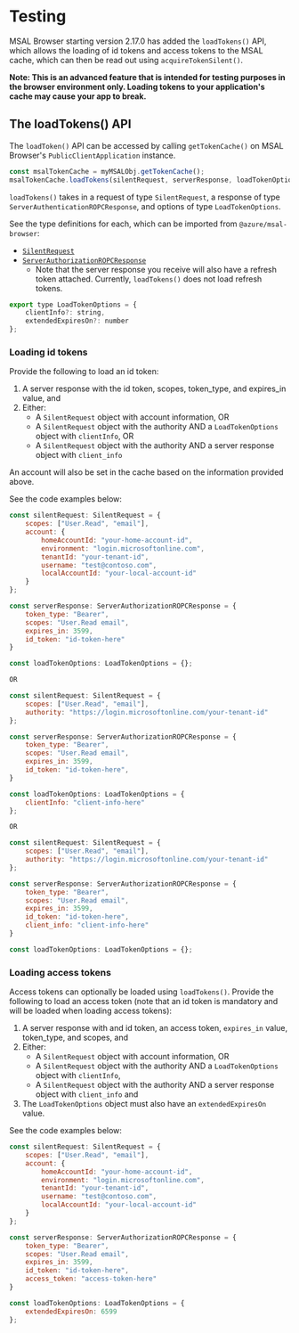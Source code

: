 # Testing

MSAL Browser starting version 2.17.0 has added the `loadTokens()` API, which allows the loading of id tokens and access tokens to the MSAL cache, which can then be read out using `acquireTokenSilent()`. 

**Note: This is an advanced feature that is intended for testing purposes in the browser environment only. Loading tokens to your application's cache may cause your app to break.**

## The loadTokens() API

The `loadToken()` API can be accessed by calling `getTokenCache()` on MSAL Browser's `PublicClientApplication` instance. 

```js
const msalTokenCache = myMSALObj.getTokenCache();
msalTokenCache.loadTokens(silentRequest, serverResponse, loadTokenOptions);
```

`loadTokens()` takes in a request of type `SilentRequest`, a response of type `ServerAuthenticationROPCResponse`, and options of type `LoadTokenOptions`.

See the type definitions for each, which can be imported from `@azure/msal-browser`:

- [`SilentRequest`](https://azuread.github.io/microsoft-authentication-library-for-js/ref/modules/_azure_msal_browser.html#silentrequest)
- [`ServerAuthorizationROPCResponse`](https://azuread.github.io/microsoft-authentication-library-for-js/ref/modules/_azure_msal_common.html#serverauthorizationropcresponse)
    - Note that the server response you receive will also have a refresh token attached. Currently, `loadTokens()` does not load refresh tokens.

```js
export type LoadTokenOptions = {
    clientInfo?: string,
    extendedExpiresOn?: number
};
```

### Loading id tokens

Provide the following to load an id token:

1. A server response with the id token, scopes, token_type, and expires_in value, and
1. Either:
    - A `SilentRequest` object with account information, OR
    - A `SilentRequest` object with the authority AND a `LoadTokenOptions` object with `clientInfo`, OR
    - A `SilentRequest` object with the authority AND a server response object with `client_info`

An account will also be set in the cache based on the information provided above.

See the code examples below:

```js
const silentRequest: SilentRequest = {
    scopes: ["User.Read", "email"],
    account: {
        homeAccountId: "your-home-account-id",
        environment: "login.microsoftonline.com",
        tenantId: "your-tenant-id",
        username: "test@contoso.com",
        localAccountId: "your-local-account-id"
    }
};

const serverResponse: ServerAuthorizationROPCResponse = {
    token_type: "Bearer",
    scopes: "User.Read email",
    expires_in: 3599,
    id_token: "id-token-here"
}

const loadTokenOptions: LoadTokenOptions = {};

OR

const silentRequest: SilentRequest = {
    scopes: ["User.Read", "email"],
    authority: "https://login.microsoftonline.com/your-tenant-id"
};

const serverResponse: ServerAuthorizationROPCResponse = {
    token_type: "Bearer",
    scopes: "User.Read email",
    expires_in: 3599,
    id_token: "id-token-here",
}

const loadTokenOptions: LoadTokenOptions = {
    clientInfo: "client-info-here"
};

OR

const silentRequest: SilentRequest = {
    scopes: ["User.Read", "email"],
    authority: "https://login.microsoftonline.com/your-tenant-id"
};

const serverResponse: ServerAuthorizationROPCResponse = {
    token_type: "Bearer",
    scopes: "User.Read email",
    expires_in: 3599,
    id_token: "id-token-here",
    client_info: "client-info-here"
}

const loadTokenOptions: LoadTokenOptions = {};
```

### Loading access tokens

Access tokens can optionally be loaded using `loadTokens()`. Provide the following to load an access token (note that an id token is mandatory and will be loaded when loading access tokens):

1. A server response with and id token, an access token, `expires_in` value, token_type, and scopes, and
1. Either:
    - A `SilentRequest` object with account information, OR
    - A `SilentRequest` object with the authority AND a `LoadTokenOptions` object with `clientInfo`, 
    - A `SilentRequest` object with the authority AND a server response object with `client_info`
    and
1. The `LoadTokenOptions` object must also have an `extendedExpiresOn` value.

See the code examples below:
```js
const silentRequest: SilentRequest = {
    scopes: ["User.Read", "email"],
    account: {
        homeAccountId: "your-home-account-id",
        environment: "login.microsoftonline.com",
        tenantId: "your-tenant-id",
        username: "test@contoso.com",
        localAccountId: "your-local-account-id"
    }
};

const serverResponse: ServerAuthorizationROPCResponse = {
    token_type: "Bearer",
    scopes: "User.Read email",
    expires_in: 3599,
    id_token: "id-token-here",
    access_token: "access-token-here"
}

const loadTokenOptions: LoadTokenOptions = {
    extendedExpiresOn: 6599
};
```
